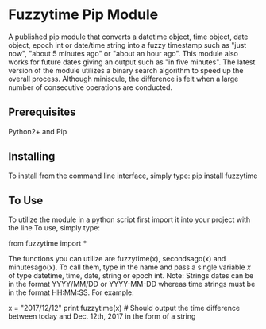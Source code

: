 # Fuzzytime Pip Module

A published pip module that converts a datetime object, time object, date object, epoch int or date/time string into a fuzzy timestamp such as "just now", "about 5 minutes ago" or "about an hour ago". This module also works for future dates giving an output such as "in five minutes". The latest version of the module utilizes a binary search algorithm to speed up the overall process. Although miniscule, the difference is felt when a large number of consecutive operations are conducted.

## Prerequisites

Python2+ and Pip

## Installing

To install from the command line interface, simply type:
  pip install fuzzytime

## To Use

To utilize the module in a python script first import it into your project with the line
To use, simply type:

  from fuzzytime import *

The functions you can utilize are fuzzytime\(x), secondsago\(x) and minutesago\(x). To call them, type in the name and pass a single variable *x* of type datetime, time, date, string or epoch int. Note\: Strings dates can be in the format YYYY/MM/DD or YYYY\-MM\-DD whereas time strings must be in the format HH\:MM\:SS. For example:

  x = "2017/12/12"
  print fuzzytime\(x) \# Should output the time difference between today and Dec. 12th, 2017 in the form of a string

